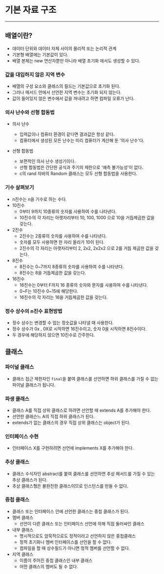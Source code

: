 # 기본 자료 구조

----

## 배열이란?

* 데이터 단위와 데이터 자체 사이의 물리적 또는 논리적 관계
* 기본형 배열에는 기본값이 있다.
* 배열 본체는 new 연산자뿐만 아니라 배열 초기화 에서도 생성할 수 있다.

### 값을 대입하지 않은 지역 변수

* 배열의 구성 요소와 클래스의 필드는 기본값으로 초기화 된다.
* 그러나 메서드 안에서 선언한 지역 변수는 초기화 되지 않는다.
* 값이 들어있지 않은 변수에서 값을 꺼내려고 하면 컴파일 오류가 난다.

### 의사 난수와 선형 합동법

* 의사 난수
  * 입력값이나 컴퓨터 환경이 같다면 결과값은 항상 같다.
  * 컴퓨터에서 생성된 모든 난수는 미리 컴퓨터가 계산해 둔 '의사 난수'다.

* 선형 합동법
  * 보편적인 의사 난수 생성기이다.
  * 선형 합동법은 간단한 공식과 주기의 제한으로 '예측 불가능성'이 없다.
  * c의 rand 자바의 Random 클래스는 모두 선형 합동법을 사용한다.

### 기수 살펴보기

* n진수는 n을 기수로 하는 수다.
* 10진수
  * 0부터 9까지 10종류의 숫자를 사용하여 수를 나타낸다.
  * 10진수의 각 자리는 아랫자리부터 10, 100, 1000 으로 10을 거듭제곱한 값을 갖는다.
* 2진수
  * 2진수는 2종류의 숫자를 사용하여 수를 나타낸다.
  * 숫자를 모두 사용하면 한 자리 올라가 10이 된다.
  * 2진수의 각 자리는 아랫자리부터 2, 2x2, 2x2x2 으로 2를 거듭 제곱한 값을 갖는다.
* 8진수
  * 8진수는 0~7까지 8종류의 숫자를 사용하여 수를 나타낸다.
  * 8진수는 8을 거듭제곱한 값을 갖는다.
* 16진수
  * 16진수는 0부터 F까지 16 종류의 숫자와 문자를 사용하여 수를 나타낸다.
  * 0~F는 10진수 0~15에 해당한다.
  * 16진수의 각 자리는 16을 거듭제곱한 값을 갖는다.

### 정수 상수의 n진수 표현방법

* 정수 상수는 변경할 수 업는 정숫값을 나타낼 때 사용한다.
* 정수 상수가 0x , 0X로 시작하면 16진수이고, 숫자 0을 시작하면 8진수이다.
* 두 경우에 해당하지 않으면 10진수로 간주한다.


## 클래스

### 파이널 클래스

* 클래스 접근 제한자인 `final`을 붙여 클래스를 선언하면 하위 클래스를 가질 수 없는 파이널 클래스가 됩니다.

### 파생 클래스

* 클래스 A를 직접 상위 클래스로 하려면 선언할 때 extends A를 추가해야 한다.
* 선언한 클래슨느 A의 직접 하위 클래스가 된다.
* extends가 없는 클래스의 경우 직접 상위 클래스는 object가 된다.

### 인터페이스 수현

* 인터페이스 X를 구현하려면 선언에 implements X를 추가해야 한다.

### 추상 클래스

* 클래스 수식자인 abstract를 붙여 클래스를 선언하면 추상 메서드를 가질 수 있는 추상 클래스가 된다.
* 추상 클래스형은 불완전한 클래스이므로 인스턴스를 만들 수 없다.

### 중첩 클래스

* 클래스 또는 인터페이스 안에 선언한 클래스는 중첩 클래스가 된다.
* 멤버 클래스
  * 선언이 다른 클래스 또는 인터페이스 선언에 의해 직접 둘러싸인 클래스
* 내부 클래스
  * 명시적으로도 암묵적으로도 정적이라고 선언하지 않은 중첩클래스
  * 정적 초기화나 멤버 인터페이스를 선언을 할 수 없다.
  * 컴파일을 할 때 상수필드가 아니면 정적 멤버를 선언할 수 없다.
* 지역 클래스
  * 이름이 주어진 중첩 클래스인 내부 클래스
  * 어떤 클래스의 멤버도 될 수 없다.
